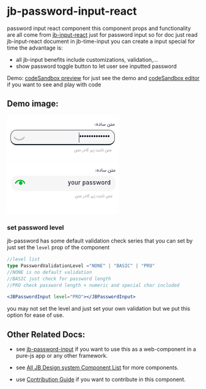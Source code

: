 # jb-password-input-react
password input react component
this component props and functionality are all come from [jb-input-react](https://github.com/javadbat/jb-input-react) just for password input so for doc just read jb-input-react document
in jb-time-input you can create a input special for time the advantage is:

- all jb-input benefits include customizations, validation,...
- show password toggle button to let user see inputted password


 Demo: [codeSandbox preview](https://3f63dj.csb.app/samples/jb-password-input) for just see the demo and [codeSandbox editor](https://codesandbox.io/p/sandbox/jb-design-system-3f63dj?file=%2Fsrc%2Fsamples%2FJBPasswordInput.tsx) if you want to see and play with code
## Demo image:    
![](pass.png)
![](passShow.png)

### set password level

jb-password has some default validation check series that you can set by just set the `level` prop of the component

```ts
//level list
type PasswordValidationLevel ="NONE" | "BASIC" | "PRO"
//NONE is no default validation
//BASIC just check for password length
//PRO check password length + numeric and special char included
```
```jsx
<JBPasswordInput level="PRO"></JBPasswordInput>
```
you may not set the level and just set your own validation but we put this option for ease of use.

## Other Related Docs:

- see [jb-password-input](https://github.com/javadbat/jb-password-input) if you want to use this as a web-component in a pure-js app or any other framework.

- see [All JB Design system Component List](https://github.com/javadbat/design-system/blob/main/docs/component-list.md) for more components.

- use [Contribution Guide](https://github.com/javadbat/design-system/blob/main/docs/contribution-guide.md) if you want to contribute in this component.